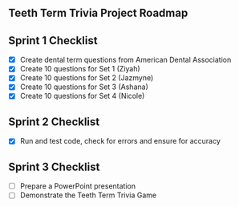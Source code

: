 ## Teeth Term Trivia Project Roadmap

## Sprint 1 Checklist
- [x] Create dental term questions from American Dental Association 
- [x] Create 10 questions for Set 1 (Ziyah)
- [x] Create 10 questions for Set 2 (Jazmyne)
- [x] Create 10 questions for Set 3 (Ashana)
- [x] Create 10 questions for Set 4 (Nicole)

## Sprint 2 Checklist
- [x] Run and test code, check for errors and ensure for accuracy 

## Sprint 3 Checklist

- [ ] Prepare a PowerPoint presentation 
- [ ] Demonstrate the Teeth Term Trivia Game
